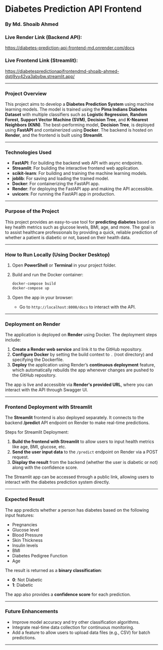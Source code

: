 
# Diabetes Prediction API Frontend  
### By Md. Shoaib Ahmed

### **Live Render Link (Backend API):**  
https://diabetes-prediction-api-frontend-md.onrender.com/docs

### **Live Frontend Link (Streamlit):**
https://diabetespredictionapifrontendmd-shoaib-ahmed-dqtj9yy42va3abybw.streamlit.app/

---

### **Project Overview**

This project aims to develop a **Diabetes Prediction System** using machine learning models. The model is trained using the **Pima Indians Diabetes Dataset** with multiple classifiers such as **Logistic Regression**, **Random Forest**, **Support Vector Machine (SVM)**, **Decision Tree**, and **K-Nearest Neighbors (KNN)**. The best-performing model, **Decision Tree**, is deployed using **FastAPI** and containerized using **Docker**. The backend is hosted on **Render**, and the frontend is built using **Streamlit**.

---

### **Technologies Used**

- **FastAPI**: For building the backend web API with async endpoints.
- **Streamlit**: For building the interactive frontend web application.
- **scikit-learn**: For building and training the machine learning models.
- **joblib**: For saving and loading the trained model.
- **Docker**: For containerizing the FastAPI app.
- **Render**: For deploying the FastAPI app and making the API accessible.
- **uvicorn**: For running the FastAPI app in production.

---

### **Purpose of the Project**

This project provides an easy-to-use tool for **predicting diabetes** based on key health metrics such as glucose levels, BMI, age, and more. The goal is to assist healthcare professionals by providing a quick, reliable prediction of whether a patient is diabetic or not, based on their health data.

---

### **How to Run Locally (Using Docker Desktop)**

1. Open **PowerShell** or **Terminal** in your project folder.

2. Build and run the Docker container:
   ```bash
   docker-compose build
   docker-compose up
   ```

3. Open the app in your browser:
   - Go to `http://localhost:8000/docs` to interact with the API.

---

### **Deployment on Render**

The application is deployed on **Render** using Docker. The deployment steps include:

1. **Create a Render web service** and link it to the GitHub repository.
2. **Configure Docker** by setting the build context to `.` (root directory) and specifying the Dockerfile.
3. **Deploy** the application using Render’s **continuous deployment** feature, which automatically rebuilds the app whenever changes are pushed to the GitHub repository.

The app is live and accessible via **Render's provided URL**, where you can interact with the API through Swagger UI.

---

### **Frontend Deployment with Streamlit**

The **Streamlit** frontend is also deployed separately. It connects to the backend **/predict** API endpoint on Render to make real-time predictions. 

Steps for Streamlit Deployment:
1. **Build the frontend with Streamlit** to allow users to input health metrics like age, BMI, glucose, etc.
2. **Send the user input data** to the `/predict` endpoint on Render via a POST request.
3. **Display the result** from the backend (whether the user is diabetic or not) along with the confidence score.

The Streamlit app can be accessed through a public link, allowing users to interact with the diabetes prediction system directly.

---

### **Expected Result**

The app predicts whether a person has diabetes based on the following input features:

- Pregnancies
- Glucose level
- Blood Pressure
- Skin Thickness
- Insulin levels
- BMI
- Diabetes Pedigree Function
- Age

The result is returned as a **binary classification**:

- **0**: Not Diabetic
- **1**: Diabetic

The app also provides a **confidence score** for each prediction.

---

### **Future Enhancements**

- Improve model accuracy and try other classification algorithms.
- Integrate real-time data collection for continuous monitoring.
- Add a feature to allow users to upload data files (e.g., CSV) for batch predictions.

---
